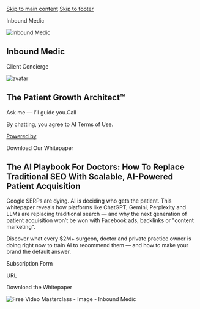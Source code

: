 [Skip to main content](https://www.inboundmedic.com/contact/#brx-content) [Skip to footer](https://www.inboundmedic.com/contact/#brx-footer)

Inbound Medic

![Inbound Medic](https://www.jotform.com/uploads/davidmjuarez/agent_files/avatar_images/181738925767a0afb83a17c3.99981262_avatar.png)

## Inbound Medic

Client Concierge

![avatar](https://www.jotform.com/uploads/inboundmedic/agent_files/logo/inbound_medic_logo_Logo_1_-67e870f236f0e5.71430527.png)

## The Patient Growth Architect™

Ask me — I’ll guide you.Call

By chatting, you agree to AI Terms of Use.

[Powered by](https://www.jotform.com/ai/agents/?utm_source=agent-footer&utm_medium=jotform&utm_campaign=powered-by-jotform-ai)

Download Our Whitepaper

## The AI Playbook For Doctors: How To Replace Traditional SEO With Scalable, AI-Powered Patient Acquisition

Google SERPs are dying. AI is deciding who gets the patient. This whitepaper reveals how platforms like ChatGPT, Gemini, Perplexity and LLMs are replacing traditional search — and why the next generation of patient acquisition won’t be won with Facebook ads, backlinks or "content marketing".

Discover what every $2M+ surgeon, doctor and private practice owner is doing right now to train AI to recommend them — and how to make your brand the default answer.

Subscription Form

URL

Download the Whitepaper

![Free Video Masterclass - Image - Inbound Medic](https://www.inboundmedic.com/wp-content/uploads/2024/12/Free-Video-Masterclass-Image-Inbound-Medic-1024x834.png)
